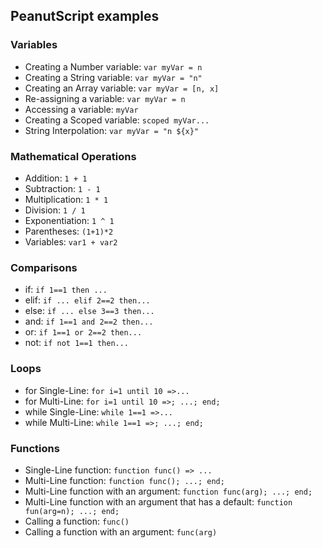 ## PeanutScript examples
### Variables
- Creating a Number variable: `var myVar = n`
- Creating a String variable: `var myVar = "n"`
- Creating an Array variable: `var myVar = [n, x]`
- Re-assigning a variable: `var myVar = n`
- Accessing a variable: `myVar`
- Creating a Scoped variable: `scoped myVar...`
- String Interpolation: `var myVar = "n ${x}"`
### Mathematical Operations
- Addition: `1 + 1`
- Subtraction: `1 - 1`
- Multiplication: `1 * 1`
- Division: `1 / 1`
- Exponentiation: `1 ^ 1`
- Parentheses: `(1+1)*2`
- Variables: `var1 + var2`
### Comparisons
- if: `if 1==1 then ...`
- elif: `if ... elif 2==2 then...`
- else: `if ... else 3==3 then...`
- and: `if 1==1 and 2==2 then...`
- or: `if 1==1 or 2==2 then...`
- not: `if not 1==1 then...`
### Loops
- for Single-Line: `for i=1 until 10 =>...`
- for Multi-Line: `for i=1 until 10 =>; ...; end;`
- while Single-Line: `while 1==1 =>...`
- while Multi-Line: `while 1==1 =>; ...; end;`
### Functions
- Single-Line function: `function func() => ...`
- Multi-Line function: `function func(); ...; end;`
- Multi-Line function with an argument: `function func(arg); ...; end;`
- Multi-Line function with an argument that has a default: `function fun(arg=n); ...; end;`
- Calling a function: `func()`
- Calling a function with an argument: `func(arg)`
